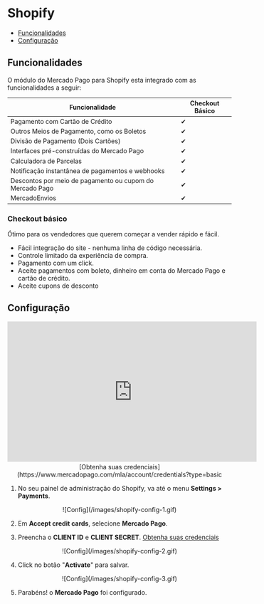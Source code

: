 # Shopify


* [Funcionalidades](#funcionalidades)
* [Configuração](#configuração)


## Funcionalidades

O módulo do Mercado Pago para Shopify esta integrado com as funcionalidades a seguir:

| Funcionalidade                                           	| Checkout Básico 	|
|-----------------------------------------------------------|-------------------|
| Pagamento com Cartão de Crédito                          	| ✔               	|
| Outros Meios de Pagamento, como os Boletos               	| ✔               	|
| Divisão de Pagamento (Dois Cartões)                      	| ✔               	|
| Interfaces pré-construídas do Mercado Pago               	| ✔               	|
| Calculadora de Parcelas                                  	| ✔               	|
| Notificação instantânea de pagamentos e webhooks         	| ✔               	|
| Descontos por meio de pagamento ou cupom do Mercado Pago 	| ✔               	|
| MercadoEnvios                                            	| ✔               	|

### Checkout básico

Ótimo para os vendedores que querem começar a vender rápido e fácil.

* Fácil integração do site - nenhuma linha de código necessária.
* Controle limitado da experiência de compra.
* Pagamento com um click.
* Aceite pagamentos com boleto, dinheiro em conta do Mercado Pago e cartão de crédito.
* Aceite cupons de desconto


## Configuração

<center>
  <iframe width="560" height="315" src="https://www.youtube.com/watch?v=PG78aN18d_w" frameborder="0" allowfullscreen=""></iframe>
  [Obtenha suas credenciais](https://www.mercadopago.com/mla/account/credentials?type=basic
</center>

1. No seu painel de administração do Shopify, va até o menu **Settings > Payments**.
<center>
  ![Config](/images/shopify-config-1.gif)
</center>

2. Em **Accept credit cards**, selecione **Mercado Pago**.

3. Preencha o **CLIENT ID** e **CLIENT SECRET**. [Obtenha suas credenciais](https://www.mercadopago.com/mla/account/credentials?type=basic)
<center>
  ![Config](/images/shopify-config-2.gif)
</center>

4. Click no botão "**Activate**" para salvar.
<center>
  ![Config](/images/shopify-config-3.gif)
</center>

5. Parabéns! o **Mercado Pago** foi configurado.
